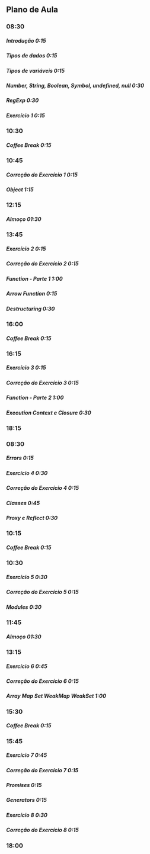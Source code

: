 ## Plano de Aula

### 08:30
##### Introdução 0:15
##### Tipos de dados 0:15
##### Tipos de variáveis 0:15
##### Number, String, Boolean, Symbol, undefined, null 0:30
##### RegExp 0:30
##### Exercício 1 0:15

### 10:30
##### Coffee Break 0:15

### 10:45
##### Correção do Exercício 1 0:15
##### Object 1:15

### 12:15
##### Almoço 01:30

### 13:45
##### Exercício 2 0:15
##### Correção do Exercício 2 0:15
##### Function - Parte 1 1:00
##### Arrow Function 0:15
##### Destructuring 0:30

### 16:00
##### Coffee Break 0:15

### 16:15
##### Exercício 3 0:15
##### Correção do Exercício 3 0:15
##### Function - Parte 2 1:00
##### Execution Context e Closure 0:30

### 18:15

### 08:30
##### Errors 0:15
##### Exercício 4 0:30
##### Correção do Exercício 4 0:15
##### Classes 0:45
##### Proxy e Reflect 0:30

### 10:15
##### Coffee Break 0:15

### 10:30
##### Exercício 5 0:30
##### Correção do Exercício 5 0:15
##### Modules 0:30


### 11:45
##### Almoço 01:30

### 13:15
##### Exercício 6 0:45
##### Correção do Exercício 6 0:15
##### Array Map Set WeakMap WeakSet 1:00

### 15:30
##### Coffee Break 0:15

### 15:45
##### Exercício 7 0:45
##### Correção do Exercício 7 0:15
##### Promises 0:15
##### Generators 0:15
##### Exercício 8 0:30
##### Correção do Exercício 8 0:15

### 18:00